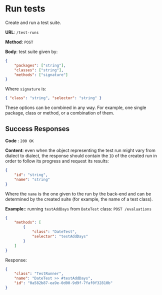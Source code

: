 # Run tests

Create and run a test suite.

**URL**: `/test-runs`

**Method**: `POST`

**Body**: test suite given by:

```json
{
	"packages": ["string"],
	"classes": ["string"],
	"methods": ["signature"]
}
```

Where `signature` is:

```json
{ "class": "string", "selector": "string" }
```

These options can be combined in any way. For example, one single package, class or method, or a combination of them.

## Success Responses

**Code** : `200 OK`

**Content**: even when the object representing the test run might vary from dialect to dialect, the response should contain the `ID` of the created run in order to follow its progress and request its results:

```json
{
	"id": "string",
	"name": "string"
}
```

Where the `name` is the one given to the run by the back-end and can be determined by the created suite (for example, the name of a test class).

**Example:**: running `testAddDays` from `DateTest` class:
`POST /evaluations`

```json
{
	"methods": [
		{
			"class": "DateTest",
			"selector": "testAddDays"
		}
	]
}
```

Response:

```json
{
	"class": "TestRunner",
	"name": "DateTest >> #testAddDays",
	"id": "0a582b87-ea9e-0d00-9d9f-7faf0f32810b"
}
```

